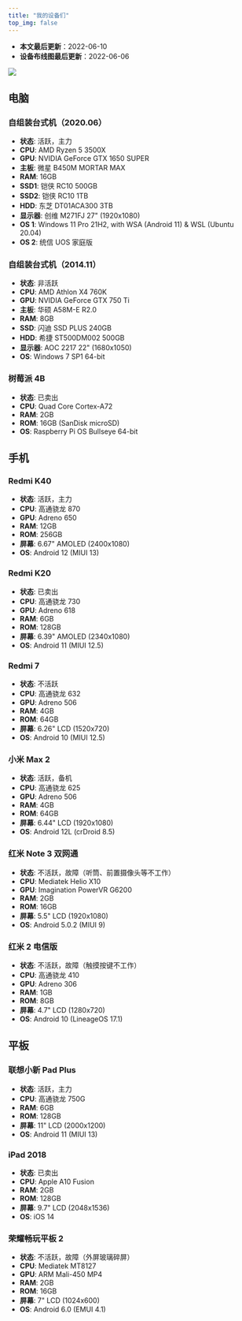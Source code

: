 ```yaml
---
title: "我的设备们"
top_img: false
---
```


- **本文最后更新**：2022-06-10
- **设备布线图最后更新**：2022-06-06

<img src="/img/in-post/device-map.png" />

## 电脑
### 自组装台式机（2020.06）
- **状态**: 活跃，主力
- **CPU**: AMD Ryzen 5 3500X
- **GPU**: NVIDIA GeForce GTX 1650 SUPER
- **主板**: 微星 B450M MORTAR MAX
- **RAM**: 16GB
- **SSD1**: 铠侠 RC10 500GB
- **SSD2**: 铠侠 RC10 1TB
- **HDD**: 东芝 DT01ACA300 3TB
- **显示器**: 创维 M271FJ 27" (1920x1080)
- **OS 1**: Windows 11 Pro 21H2, with WSA (Android 11) & WSL (Ubuntu 20.04)
- **OS 2**: 统信 UOS 家庭版

### 自组装台式机（2014.11）
- **状态**: 非活跃
- **CPU**: AMD Athlon X4 760K
- **GPU**: NVIDIA GeForce GTX 750 Ti
- **主板**: 华硕 A58M-E R2.0
- **RAM**: 8GB
- **SSD**: 闪迪 SSD PLUS 240GB
- **HDD**: 希捷 ST500DM002 500GB
- **显示器**: AOC 2217 22" (1680x1050)
- **OS**: Windows 7 SP1 64-bit

### 树莓派 4B
- **状态**: 已卖出
- **CPU**: Quad Core Cortex-A72
- **RAM**: 2GB
- **ROM**: 16GB (SanDisk microSD)
- **OS**: Raspberry Pi OS Bullseye 64-bit

## 手机
### Redmi K40
- **状态**: 活跃，主力
- **CPU**: 高通骁龙 870
- **GPU**: Adreno 650
- **RAM**: 12GB
- **ROM**: 256GB
- **屏幕**: 6.67" AMOLED (2400x1080)
- **OS**: Android 12 (MIUI 13)

### Redmi K20
- **状态**: 已卖出
- **CPU**: 高通骁龙 730
- **GPU**: Adreno 618
- **RAM**: 6GB
- **ROM**: 128GB
- **屏幕**: 6.39" AMOLED (2340x1080)
- **OS**: Android 11 (MIUI 12.5)

### Redmi 7
- **状态**: 不活跃
- **CPU**: 高通骁龙 632
- **GPU**: Adreno 506
- **RAM**: 4GB
- **ROM**: 64GB
- **屏幕**: 6.26" LCD (1520x720)
- **OS**: Android 10 (MIUI 12.5)

### 小米 Max 2
- **状态**: 活跃，备机
- **CPU**: 高通骁龙 625
- **GPU**: Adreno 506
- **RAM**: 4GB
- **ROM**: 64GB
- **屏幕**: 6.44" LCD (1920x1080)
- **OS**: Android 12L (crDroid 8.5)

### 红米 Note 3 双网通
- **状态**: 不活跃，故障（听筒、前置摄像头等不工作）
- **CPU**: Mediatek Helio X10
- **GPU**: Imagination PowerVR G6200
- **RAM**: 2GB
- **ROM**: 16GB
- **屏幕**: 5.5" LCD (1920x1080)
- **OS**: Android 5.0.2 (MIUI 9)

### 红米 2 电信版
- **状态**: 不活跃，故障（触摸按键不工作）
- **CPU**: 高通骁龙 410
- **GPU**: Adreno 306
- **RAM**: 1GB
- **ROM**: 8GB
- **屏幕**: 4.7" LCD (1280x720)
- **OS**: Android 10 (LineageOS 17.1)

## 平板
### 联想小新 Pad Plus
- **状态**: 活跃，主力
- **CPU**: 高通骁龙 750G
- **RAM**: 6GB
- **ROM**: 128GB
- **屏幕**: 11" LCD (2000x1200)
- **OS**: Android 11 (MIUI 13)

### iPad 2018
- **状态**: 已卖出
- **CPU**: Apple A10 Fusion
- **RAM**: 2GB
- **ROM**: 128GB
- **屏幕**: 9.7" LCD (2048x1536)
- **OS**: iOS 14

### 荣耀畅玩平板 2
- **状态**: 不活跃，故障（外屏玻璃碎屏）
- **CPU**: Mediatek MT8127
- **GPU**: ARM Mali-450 MP4
- **RAM**: 2GB
- **ROM**: 16GB
- **屏幕**: 7" LCD (1024x600)
- **OS**: Android 6.0 (EMUI 4.1)
